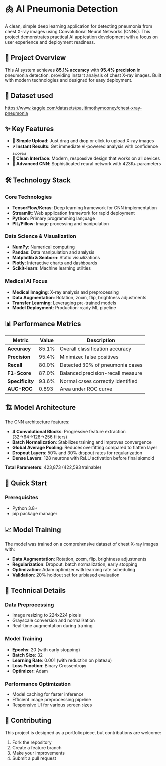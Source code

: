 # 🫁 AI Pneumonia Detection

A clean, simple deep learning application for detecting pneumonia from chest X-ray images using Convolutional Neural Networks (CNNs). This project demonstrates practical AI application development with a focus on user experience and deployment readiness.

## 🎯 Project Overview

This AI system achieves **85.1% accuracy** with **95.4% precision** in pneumonia detection, providing instant analysis of chest X-ray images. Built with modern technologies and designed for easy deployment.

## 🧐 Dataset used

https://www.kaggle.com/datasets/paultimothymooney/chest-xray-pneumonia

## ✨ Key Features

- **🔮 Simple Upload**: Just drag and drop or click to upload X-ray images
- **⚡ Instant Results**: Get immediate AI-powered analysis with confidence scores
- **🎨 Clean Interface**: Modern, responsive design that works on all devices
- **🧠 Advanced CNN**: Sophisticated neural network with 423K+ parameters

## 🛠️ Technology Stack

### Core Technologies

- **TensorFlow/Keras**: Deep learning framework for CNN implementation
- **Streamlit**: Web application framework for rapid deployment
- **Python**: Primary programming language
- **PIL/Pillow**: Image processing and manipulation

### Data Science & Visualization

- **NumPy**: Numerical computing
- **Pandas**: Data manipulation and analysis
- **Matplotlib & Seaborn**: Static visualizations
- **Plotly**: Interactive charts and dashboards
- **Scikit-learn**: Machine learning utilities

### Medical AI Focus

- **Medical Imaging**: X-ray analysis and preprocessing
- **Data Augmentation**: Rotation, zoom, flip, brightness adjustments
- **Transfer Learning**: Leveraging pre-trained models
- **Model Deployment**: Production-ready ML pipeline

## 📊 Performance Metrics

| Metric          | Value | Description                       |
| --------------- | ----- | --------------------------------- |
| **Accuracy**    | 85.1% | Overall classification accuracy   |
| **Precision**   | 95.4% | Minimized false positives         |
| **Recall**      | 80.0% | Detected 80% of pneumonia cases   |
| **F1-Score**    | 87.0% | Balanced precision-recall measure |
| **Specificity** | 93.6% | Normal cases correctly identified |
| **AUC-ROC**     | 0.893 | Area under ROC curve              |

## 🏗️ Model Architecture

The CNN architecture features:

- **4 Convolutional Blocks**: Progressive feature extraction (32→64→128→256 filters)
- **Batch Normalization**: Stabilizes training and improves convergence
- **Global Average Pooling**: Reduces overfitting compared to flatten layer
- **Dropout Layers**: 50% and 30% dropout rates for regularization
- **Dense Layers**: 128 neurons with ReLU activation before final sigmoid

**Total Parameters**: 423,873 (422,593 trainable)

## 🚀 Quick Start

### Prerequisites

- Python 3.8+
- pip package manager

## 📈 Model Training

The model was trained on a comprehensive dataset of chest X-ray images with:

- **Data Augmentation**: Rotation, zoom, flip, brightness adjustments
- **Regularization**: Dropout, batch normalization, early stopping
- **Optimization**: Adam optimizer with learning rate scheduling
- **Validation**: 20% holdout set for unbiased evaluation

## 🔬 Technical Details

### Data Preprocessing

- Image resizing to 224x224 pixels
- Grayscale conversion and normalization
- Real-time augmentation during training

### Model Training

- **Epochs**: 20 (with early stopping)
- **Batch Size**: 32
- **Learning Rate**: 0.001 (with reduction on plateau)
- **Loss Function**: Binary Crossentropy
- **Optimizer**: Adam

### Performance Optimization

- Model caching for faster inference
- Efficient image preprocessing pipeline
- Responsive UI for various screen sizes

## 🤝 Contributing

This project is designed as a portfolio piece, but contributions are welcome:

1. Fork the repository
2. Create a feature branch
3. Make your improvements
4. Submit a pull request
